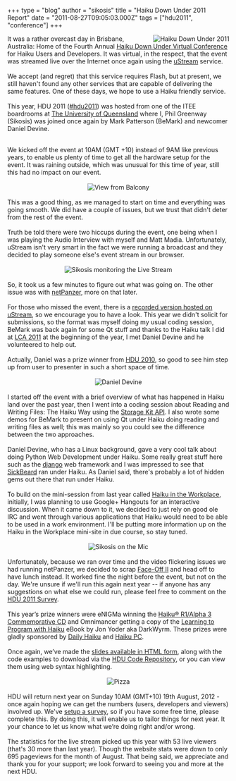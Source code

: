 +++
type = "blog"
author = "sikosis"
title = "Haiku Down Under 2011 Report"
date = "2011-08-27T09:05:03.000Z"
tags = ["hdu2011", "conference"]
+++

<img src="http://haikudownunder.com/gallery/photo.php?27&amp;size&amp;175" alt="Haiku Down Under 2011" border="0" align="right">It was a rather overcast day in Brisbane, Australia: Home of the Fourth Annual <a href="http://haikudownunder.com/" title="Haiku Down Under Virtual Conference" target="_new">Haiku Down Under Virtual Conference</a> for Haiku Users and Developers. It was virtual, in the respect, that the event was streamed live over the Internet once again using the <a href="http://www.ustream.tv/channel/haiku-down-under-2011" title="uStream" target="_new">uStream</a> service.<br>
<br>
We accept (and regret) that this service requires Flash, but at present, we still haven't found any other services that are capable of delivering the same features. One of these days, we hope to use a Haiku friendly service.<br>
<br>
This year, HDU 2011 (<a href="http://twitter.com/#!/search/%23hdu2011" title="#hdu2011" target="_new">#hdu2011</a>) was hosted from one of the ITEE boardrooms at <a href="http://uq.edu.au/" title="The University of Queensland" target="_new">The University of Queensland</a> where I, Phil Greenway (Sikosis) was joined once again by Mark Patterson (BeMark) and newcomer Daniel Devine.<br>
<!--break-->
<br>
We kicked off the event at 10AM (GMT +10) instead of 9AM like previous years, to enable us plenty of time to get all the hardware setup for the event. It was raining outside, which was unusual for this time of year, still this had no impact on our event. <br>
<br>
<div align="center"><img src="http://haikudownunder.com/gallery/photo.php?28&amp;size&amp;450" alt="View from Balcony" border="0" align="center"></div><br>
This was a good thing, as we managed to start on time and everything was going smooth. We did have a couple of issues, but we trust that didn't deter from the rest of the event.<br>
<br>
Truth be told there were two hiccups during the event, one being when I was playing the Audio Interview with myself and Matt Madia. Unfortunately, uStream isn't very smart in the fact we were running a broadcast and they decided to play someone else's event stream in our browser.<br>
<br>
<div align="center"><img src="http://haikudownunder.com/gallery/photo.php?29&amp;size&amp;450" alt="Sikosis monitoring the Live Stream" border="0" align="center"></div><br>
So, it took us a few minutes to figure out what was going on. The other issue was with <a href="http://panzer.haikudownunder.com/" title="netPanzer" target="_new">netPanzer</a>, more on that later.<br>
<br>
For those who missed the event, there is a <a href="http://www.ustream.tv/recorded/16781108" title="recorded version hosted on uStream" target="_new">recorded version hosted on uStream</a>, so we encourage you to have a look. This year we didn't solicit for submissions, so the format was myself doing my usual coding session, BeMark was back again for some Qt stuff and thanks to the Haiku talk I did at <a href="http://blog.sikosis.com/index.php?blog=116" title="LCA 2011" target="_new">LCA 2011</a> at the beginning of the year, I met Daniel Devine and he volunteered to help out.<br>
<br>
Actually, Daniel was a prize winner from <a href="http://haikudownunder.com/index.php?HDU2010" title="HDU 2010" target="_new">HDU 2010</a>, so good to see him step up from user to presenter in such a short space of time.<br>
<br>
<div align="center"><img src="http://haikudownunder.com/gallery/photo.php?30&amp;size&amp;450" alt="Daniel Devine" border="0" align="center"></div><br>
I started off the event with a brief overview of what has happened in Haiku land over the past year, then I went into a coding session about Reading and Writing Files: The Haiku Way using the <a href="http://haiku-os.org/legacy-docs/bebook/TheStorageKit.html" title="Storage Kit API" target="_new">Storage Kit API</a>. I also wrote some demos for BeMark to present on using Qt under Haiku doing reading and writing files as well; this was mainly so you could see the difference between the two approaches.<br>
<br>
Daniel Devine, who has a Linux background, gave a very cool talk about doing Python Web Development under Haiku. Some really great stuff here such as the <a href="https://www.djangoproject.com/" title="django" target="_new">django</a> web framework and I was impressed to see that <a href="http://sickbeard.com/" title="SickBeard" target="_new">SickBeard</a> ran under Haiku. As Daniel said, there's probably a lot of hidden gems out there that run under Haiku.<br>
<br>
To build on the mini-session from last year called <a href="http://workplace.haikupc.com/" title="Haiku in the Workplace" target="_new">Haiku in the Workplace</a>, initially, I was planning to use Google+ Hangouts for an interactive discussion. When it came down to it, we decided to just rely on good ole IRC and went through various applications that Haiku would need to be able to be used in a work environment. I'll be putting more information up on the Haiku in the Workplace mini-site in due course, so stay tuned.<br>
<br>
<div align="center"><img src="http://haikudownunder.com/gallery/photo.php?32&amp;size&amp;450" alt="Sikosis on the Mic" border="0" align="center"></div><br>
Unfortunately, because we ran over time and the video flickering issues we had running netPanzer, we decided to scrap <a href="http://panzer.haikudownunder.com/" title="Face-Off II" target="_new">Face-Off II</a> and head off to have lunch instead. It worked fine the night before the event, but not on the day. We're unsure if we'll run this again next year -- if anyone has any suggestions on what else we could run, please feel free to comment on the <a href="http://www.survs.com/survey/F9VS1SZE3D" title="HDU 2011 Survey" target="_new">HDU 2011 Survey</a>.<br>
<br>
This year’s prize winners were eNIGMa winning the <a href="http://www.haiku-inc.org/order-disc.html" title="Haiku® R1/Alpha 3 Commemorative CD" target="_new">Haiku® R1/Alpha 3 Commemorative CD</a> and Omnimancer getting a copy of  the <a href="http://www.lulu.com/product/paperback/learning-to-program-with-haiku/11914307" title="Learning to Program with Haiku" target="_new">Learning to Program with Haiku</a> eBook by Jon Yoder aka DarkWyrm. These prizes were gladly sponsored by <a href="http://dailyhaiku.net/" title="Daily Haiku" target="_new">Daily Haiku</a> and <a href="http://haikupc.com/" title="Haiku PC" target="_new">Haiku PC</a>.<br>
<br>
Once again, we’ve made the <a href="http://haikudownunder.com/slides/2011/" title="slides available in HTML form" target="_new">slides available in HTML form</a>, along with the code examples to download via the <a href="http://haikudownunder.com/code/2011/" title="HDU Code Repository" target="_new">HDU Code Repository</a>, or you can view them using web syntax highlighting.<br>
<br>
<div align="center"><img src="http://haikudownunder.com/gallery/photo.php?31&amp;size&amp;450" alt="Pizza" border="0" align="center"></div><br>
HDU will return next year on Sunday 10AM (GMT+10) 19th August, 2012 - once again hoping we can get the numbers (users, developers and viewers) involved up. We've <a href="http://www.survs.com/survey/F9VS1SZE3D" title="setup a survey" target="_new">setup a survey</a>, so if you have some free time, please complete this. By doing this, it will enable us to tailor things for next year. It your chance to let us know what we’re doing right and/or wrong.<br>
<br>
The statistics for the live stream picked up this year with 53 live viewers (that's 30 more than last year). Though the website stats were down to only 695 pageviews for the month of August. That being said, we appreciate and thank you for your support; we look forward to seeing you and more at the next HDU.<br>